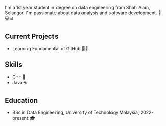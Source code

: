 I'm a 1st year student in degree on data engineering from Shah Alam, Selangor. I'm passionate about data analysis and software development. 🤖💻📊

## Current Projects

- Learning Fundamental of GitHub 👩‍💻

## Skills

- C++ 🚀
- Java ☕

## Education

- BSc in Data Engineering, University of Technology Malaysia, 2022-present 🎓
